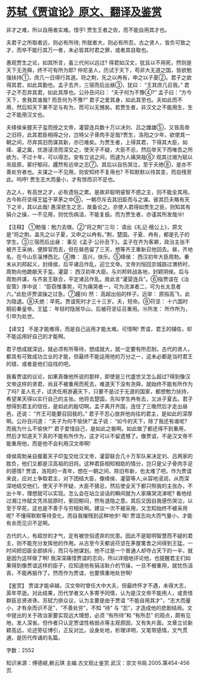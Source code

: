 # [苏轼《贾谊论》原文、翻译及鉴赏](https://www.vrrw.net/wx/14173.html)

非才之难，所以自用者实难。惜乎! 贾生王者之佐，而不能自用其才也。

夫君子之所取者远，则必有所待; 所就者大，则必有所忍。古之贤人，皆负可致之才，而卒不能行其万一者，未必皆其时君之罪，或者其自取也。

愚观贾生之论，如其所言，虽三代何以远过? 得君如汉文，犹且以不用死，然则是天下无尧舜，终不可有所为耶? 仲尼圣人，历试于天下，苟非大无道之国，皆欲勉强扶持①，庶几一日得行其道。将之荆，先之以冉有，申之以子夏②。君子之欲得其君，如此其勤也。孟子去齐，三宿而后出昼③，犹曰： “王其庶几召我。” 君子之不忍弃其君，如此其厚也。公孙丑问曰： “夫子何为不豫④?” 孟子曰：“方今天下，舍我其谁哉? 而吾何为不豫?” 君子之爱其身，如此其至也。夫如此而不用，然后知天下果不足与有为，而可以无憾矣。若贾生者，非汉文之不能用生，生之不能用汉文也。

夫绛侯亲握天子玺而授之文帝，灌婴连兵数十万以决刘、吕之雌雄⑤，又皆高帝之旧将，此其君臣相得之分，岂特父子骨肉手足哉?贾生，洛阳之少年，欲使其一朝之间，尽弃其旧而谋其新，亦已难矣。为贾生者，上得其君，下得其大臣，如绛、灌之属，优游浸渍而深交之，使天子不疑，大臣不忌，然后举天下而唯吾之所欲为，不过十年，可以得志。安有立谈之间，而遽为人痛哭哉⑥! 观其过湘为赋以吊屈原，萦纡郁闷，趯然有远举之志⑦。其后以自伤哭泣，至于夭绝⑧，是亦不善处穷者也。夫谋之一不见用，则安知终不复用也? 不知默默以待其变，而自残至此。呜呼! 贾生志大而量小，才有馀而识不足也。

古之人，有高世之才，必有遗俗之累。是故非聪明睿智不惑之主，则不能全其用。古今称苻坚得王猛于草茅之中⑨，一朝尽斥去其旧臣而与之谋。彼其匹夫略有天下之半，其以此哉! 愚深悲生之志，故备论之。亦使人君得如贾生之臣，则知其有狷介之操，一不见用，则忧伤病沮，不能复振。而为贾生者，亦谨其所发哉⑩!



【注释】 ①勉强：勉力去做。②“将之荆”三句： 语出《礼记·檀公上》，原文是“将之荆，盖先之以子夏，又申之以冉有。”荆，楚国。子夏、冉有，都是孔子的学生。③三宿而后出昼： 事见《孟子·公孙丑下》。孟子在齐为客卿，政治主张不被齐王采纳，便辞官而去，但在昼邑留了三天，想等齐王重新召他回去。昼，齐地名，在今山东淄博西北。④豫： 高兴，快乐。⑤绛侯： 西汉初年大臣周勃。秦末从刘邦起义，封绛侯，后平诸吕作乱，迎立文帝。文帝刘恒回京城路过渭桥时，周勃向他跪献天子玺。灌婴： 西汉初年大臣。与刘邦转战各地，封颖阴侯。后与周勃共谋，与齐哀王联合，平定诸吕作乱。故此言“灌婴连兵”。⑥指贾谊在《治安策》序中说： “臣窃惟事势，可为痛哭者一，可为流涕者二，可为长太息者六。”此批评贾谊操之过急。⑦趯(ti) 然： 高超出俗的样子。远举： 原指高飞，此为隐退。⑧夭绝：早死。贾谊死时才三十三岁。夭，短命。⑨苻坚： 十六国时期前秦皇帝。王猛： 年轻时隐居华山，后被苻坚征召重用。⑩所发： 所作所为，引申为处世。

【译文】 不是才能难得，而是自己运用才能太难。可惜啊! 贾谊，君王的辅佐，却不能运用好自己的才能啊。

君子想成就深远，就必须有所等待，想成就大，就一定要有所忍耐。古代的贤人，都具有可致成功立业的才能，但最终不能运用他的万分之一，这未必都是当时君王的错，或者是他们自找的吧。

我看贾谊的议论，如果真像他所说的那样，即使是三代盛世又怎么超过?得到像汉文帝这样的贤君，尚且不被重用而死去，难道天下没有尧舜，就始终不能有所作为了吗? 圣人孔子，试求任用游遍天下，只要不是过于无道的国家，都想勉力扶持，希望某天得以实行自己的主张。他将去楚国，先叫学生冉有去，又派子夏去。君子想得到君主的信任，是如此的殷切啊。孟子离开齐国，连住了三晚然后才走出昼邑，还说： “齐王可能要召回我的。” 君子不忍心放弃他向往的君主，是如此的深厚啊。公孙丑问道： “夫子为何不愉快?”孟子说： “如今的天下，除了我还有谁呢? 而我为什么不愉快?” 君子爱惜自己，是如此之极啊。如此做了都还得不到重用，然后才知道天下真的不能有所作为，这才可以不留遗憾了。像贾谊，不是汉文帝不能重用他，而是他不会利用汉文帝啊!

绛侯周勃亲自握着天子印玺交给汉文帝，灌婴联合几十万军队来决定刘、吕两家的胜负，他们又都是汉高祖的旧将。这种君臣相知相助的情分，岂只是父子骨肉手足的感情? 贾谊，洛阳的一青年，想在一朝之间，除旧布新，也太难了吧。作为贾谊来说，应对上争取君主，对下团结大臣，像绛侯、灌婴等人;从容地浸润，从而深深地结交他们，使天子不怀疑，大臣不猜忌，然后使全天下都只照我的主张办，不出十年，理想就可以实现。怎么会在站立谈话的瞬间就为人家痛哭流涕呢? 看他经过湘江作赋文凭吊屈原时，萦回郁闷，然有退隐之意。其后又因自我感伤哭泣，以至于早死，这也是不善于与穷相处啊。建议一次不被采用，又怎知始终不被采用呢? 不懂得默默等待变化，而自我摧残到这种地步! 唉! 贾谊志向大而气量小，才能有余而见识不足啊。

古代的人，有超世的才气，定有被世俗遗弃的忧患。因此不是聪明智慧而不疑的君主，则不能充分发挥他的作用。从古至今天都说苻坚在茅屋篱舍之间得到王猛，一时间把旧臣全部排斥，而只与他谋划。他不过是一个普通人却夺占天下的一半，就是因为这样做了啊! 我深深痛惜贾谊的志向，所以详细地评论他，也提醒君主们如果得到像贾谊这样的臣子，应知道他有狷洁耿介的节操，一旦不被重用，就忧伤沮丧，不能再振作了。然而作为贾谊，也要慎重地处世啊!

【鉴赏】 贾谊才能卓越，汉文帝时曾任大中大夫，但最终怀才不遇，未得大志，英年早逝。对此结果，历代学者文人多寄予同情，认为是汉文帝不能用人，或责怪群臣忌贤进谗。苏轼力排众议，认为主要是由于贾谊 “不能自用其才”，“志大而量小，才有余而识不足”，“不善处穷”，不知 “待” 与 “忍”，才造成他的悲剧结局。文中提出的关于政治家要实现远大理想，必须 “有所待”和 “有所忍” 的观点，颇有见地，发人深省。但作者只认定贾谊性格弱点等主观原因，又有失片面。文章立论新颖高远，论述旁征博引，正反对比，设身处地，析理详明，又笔带感情，文气贯通，是历代传诵的名篇。

字数：2552

知识来源：傅德岷,赖云琪 主编.古文观止鉴赏.武汉：崇文书局.2005.第454-456页.

